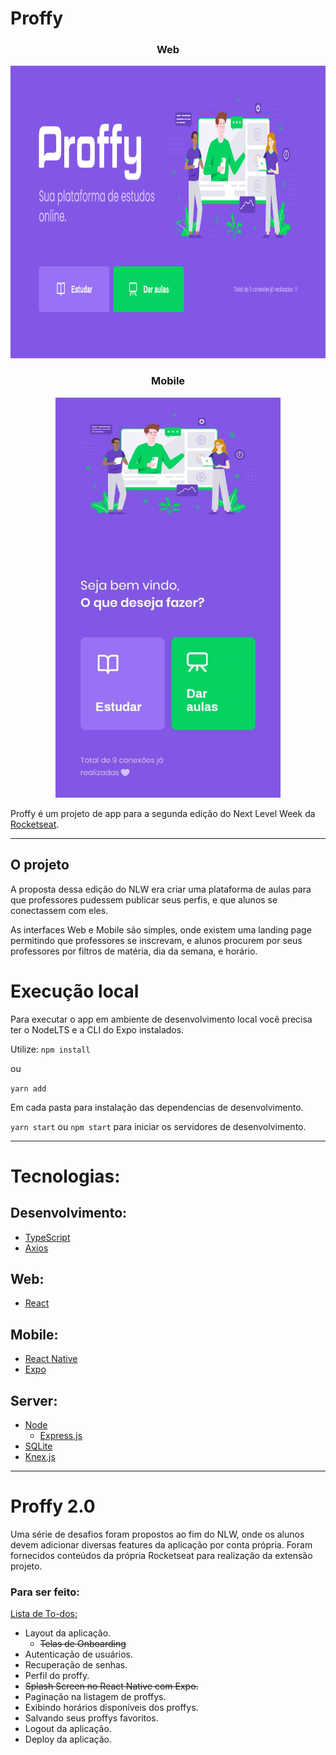 # Proffy

<h3 align="center">Web</h3>
<p align="center">
  <img src='images/landingweb.png' width="800px" height="468px">
</p>

<h3 align="center">Mobile</h3>
<p align="center">
  <img src="images/landingmobile.png" width="360px" height="640px">
</p>

Proffy é um projeto de app para a segunda edição do Next Level Week da [Rocketseat](https://github.com/Rocketseat).

------------

## O projeto

A proposta dessa edição do NLW era criar uma plataforma de aulas para que professores pudessem publicar seus perfis, e que alunos se conectassem com eles.

As interfaces Web e Mobile são simples, onde existem uma landing page permitindo que professores se inscrevam, e alunos procurem por seus professores por filtros de matéria, dia da semana, e horário.

# Execução local

Para executar o app em ambiente de desenvolvimento local você precisa ter o NodeLTS e a CLI do Expo instalados.

Utilize:
`npm install`

ou

`yarn add`

Em cada pasta para instalação das dependencias de desenvolvimento.

`yarn start` ou `npm start` para iniciar os servidores de desenvolvimento.

------------

# Tecnologias:
## Desenvolvimento:
- [TypeScript](https://www.typescriptlang.org)
- [Axios](https://www.npmjs.com/package/axios)

## Web:
- [React](https://pt-br.reactjs.org)

## Mobile:
- [React Native](https://reactnative.dev)
- [Expo](https://expo.io/tools#cli)

## Server:
- [Node](https://nodejs.org/en/)
  - [Express.js](https://expressjs.com)
- [SQLite](https://www.npmjs.com/package/sqlite3)
- [Knex.js](http://knexjs.org)

------------

# Proffy 2.0
Uma série de desafios foram propostos ao fim do NLW, onde os alunos devem adicionar diversas features da aplicação por conta própria. 
Foram fornecidos conteúdos da própria Rocketseat para realização da extensão projeto.

### Para ser feito:

[Lista de To-dos:](https://www.notion.so/Vers-o-2-0-Proffy-eefca1b981694cd0a895613bc6235970)

- Layout da aplicação.
  - ~~Telas de Onboarding~~
- Autenticação de usuários.
- Recuperação de senhas.
- Perfil do proffy.
- ~~Splash Screen no React Native com Expo.~~
- Paginação na listagem de proffys.
- Exibindo horários disponíveis dos proffys.
- Salvando seus proffys favoritos.
- Logout da aplicação.
- Deploy da aplicação.
